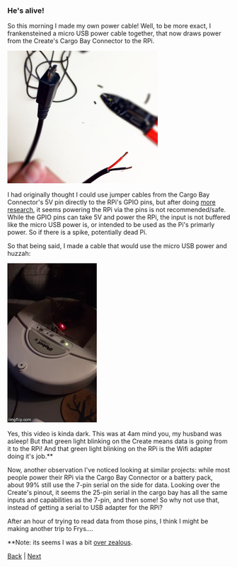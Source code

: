 ### He's alive!

So this morning I made my own power cable! Well, to be more exact, I frankensteined a micro USB power cable together, that now draws power from the Create's Cargo Bay Connector to the RPi.

<a href="img/power_cable.png"><img src="img/power_cable.png" height="300"></a>

I had originally thought I could use jumper cables from the Cargo Bay Connector's 5V pin directly to the RPi's GPIO pins, but after doing <a href="http://raspberrypi.stackexchange.com/questions/1617/how-do-i-supply-power-through-the-gpio">more research</a>, it seems powering the RPi via the pins is not recommended/safe. While the GPIO pins can take 5V and power the RPi, the input is not buffered like the micro USB power is, or intended to be used as the Pi's primarly power. So if there is a spike, potentially dead Pi.

So that being said, I made a cable that would use the micro USB power and huzzah:

<a href="img/create_power.gif"><img src="img/create_power.gif"></a>

Yes, this video is kinda dark. This was at 4am mind you, my husband was asleep! But that green light blinking on the Create means data is going from it to the RPi! And that green light blinking on the RPi is the Wifi adapter doing it's job.**

Now, another observation I've noticed looking at similar projects: while most people power their RPi via the Cargo Bay Connector or a battery pack, about 99% still use the 7-pin serial on the side for data. Looking over the Create's pinout, it seems the 25-pin serial in the cargo bay has all the same inputs and capabilities as the 7-pin, and then some! So why not use that, instead of getting a serial to USB adapter for the RPi?

After an hour of trying to read data from those pins, I think I might be making another trip to Frys....

**Note: its seems I was a bit [over zealous](27.md).

[Back](20.md) | [Next](27.md)
